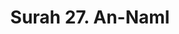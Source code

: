 ---
title       : "Surah 27. An-Naml"
DATE        : 7/25/2018 9:18:17 AM
draft       : false
TYPE        : "quran"
layout      : "surah"
BookCode    : "ARB"
SurahNumber : "27"
TotalAyah   : "93"
---